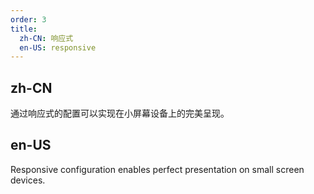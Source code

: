 ```yaml
---
order: 3
title:
  zh-CN: 响应式
  en-US: responsive
---
```


## zh-CN

通过响应式的配置可以实现在小屏幕设备上的完美呈现。

## en-US

Responsive configuration enables perfect presentation on small screen devices.
